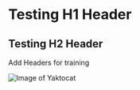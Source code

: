 # Testing H1 Header
## Testing H2 Header

Add Headers for training

![Image of Yaktocat](https://octodex.github.com/images/yaktocat.png)
